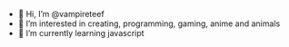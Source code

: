 - 👋 Hi, I’m @vampireteef
- 👀 I’m interested in creating, programming, gaming, anime and animals
- 🌱 I’m currently learning javascript


<!---
vampireteef/vampireteef is a ✨ special ✨ repository because its `README.md` (this file) appears on your GitHub profile.
You can click the Preview link to take a look at your changes.
--->
